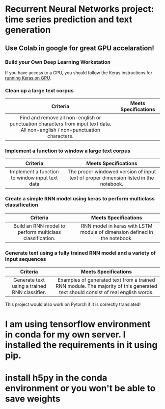 # Recurrent Neural Networks project: time series prediction and text generation

## Use Colab in google for great GPU accelaration!

### Build your Own Deep Learning Workstation

If you have access to a GPU, you should follow the Keras instructions for [running Keras on GPU](https://keras.io/getting-started/faq/#how-can-i-run-keras-on-gpu).

### Clean up a large text corpus

| Criteria       		|     Meets Specifications	        			            | 
|:---------------------:|:---------------------------------------------------------:| 
| Find and remove all non-english or punctuation characters from input text data.  All non-english / non-punctuation characters.  |


### Implement a function to window a large text corpus

| Criteria       		|     Meets Specifications	        			            | 
|:---------------------:|:---------------------------------------------------------:| 
| Implement a function to window input text data| The proper windowed version of input text of proper dimension listed in the notebook.  |


### Create a simple RNN model using keras to perform multiclass classification

| Criteria       		|     Meets Specifications	        			            | 
|:---------------------:|:---------------------------------------------------------:| 
| Build an RNN model to perform multiclass classification. | RNN model in keras with LSTM module of dimension defined in the notebook.        |


### Generate text using a fully trained RNN model and a variety of input sequences
| Criteria       		|     Meets Specifications	        			            | 
|:---------------------:|:---------------------------------------------------------:| 
| Generate text using a trained RNN classifier.   | Examples of generated text from a trained RNN module.  The majority of this generated text should consist of real english words. |

This project would also work on Pytorch if it is correctly translated!

# I am using tensorflow environment in conda for my own server. I installed the requirements in it using pip.
# install h5py in the conda environment or you won't be able to save weights
